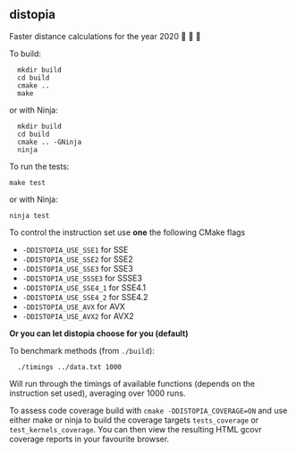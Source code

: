 distopia
--------

Faster distance calculations for the year 2020 🚀 🚀 🚀 

To build:
```
  mkdir build
  cd build
  cmake ..
  make
 ```
or with Ninja:

```
  mkdir build 
  cd build
  cmake .. -GNinja
  ninja
```
 
To run the tests:
```
make test
```
or  with Ninja:
```
ninja test
```

To control the instruction set use **one** the following CMake flags

* `-DDISTOPIA_USE_SSE1` for SSE
* `-DDISTOPIA_USE_SSE2` for SSE2
* `-DDISTOPIA_USE_SSE3` for SSE3
* `-DDISTOPIA_USE_SSSE3` for SSSE3
* `-DDISTOPIA_USE_SSE4_1` for SSE4.1
* `-DDISTOPIA_USE_SSE4_2` for SSE4.2
* `-DDISTOPIA_USE_AVX` for AVX
* `-DDISTOPIA_USE_AVX2` for AVX2

**Or you can let distopia choose for you (default)**


To benchmark methods (from `./build`):
```
  ./timings ../data.txt 1000
```
Will run through the timings of available functions (depends on the instruction set used), averaging over 1000 runs.


To assess code coverage build with `cmake -DDISTOPIA_COVERAGE=ON` and use either make or ninja to build the coverage targets `tests_coverage` or `test_kernels_coverage`.  You can then view the resulting HTML gcovr coverage reports in your favourite browser.
